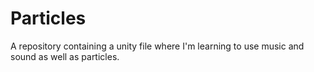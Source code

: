 # Particles
A repository containing a unity file where I'm learning to use music and sound as well as particles.
